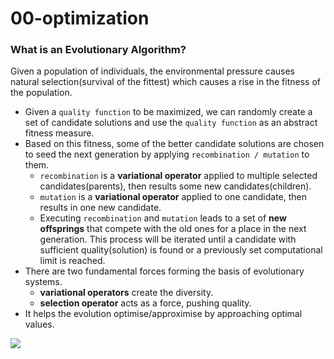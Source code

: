 # 00-optimization

### What is an Evolutionary Algorithm? 
Given a population of individuals, the environmental pressure causes natural selection(survival of the fittest) which causes a rise in the fitness of the population.
 - Given a `quality function` to be maximized, we can randomly create a set of candidate solutions and use the `quality function` as an abstract fitness measure. 
 - Based on this fitness, some of the better candidate solutions are chosen to seed the next generation by applying `recombination / mutation` to them.
   - `recombination` is a **variational operator** applied to multiple selected candidates(parents), then results some new candidates(children).
   - `mutation` is a **variational operator** applied to one candidate, then results in one new candidate. 
   - Executing `recombination` and `mutation` leads to a set of **new offsprings** that compete with the old ones for a place in the next generation. This process will be iterated until a candidate with sufficient quality(solution) is found or a previously set computational limit is reached. 
 - There are two fundamental forces forming the basis of evolutionary systems. 
   - **variational operators** create the diversity. 
   - **selection operator** acts as a force, pushing quality.
 - It helps the evolution optimise/approximise by approaching optimal values.   
 <img src="https://user-images.githubusercontent.com/31917400/67786791-5ff55580-fa67-11e9-813f-a2c214094b3c.jpg" />



































